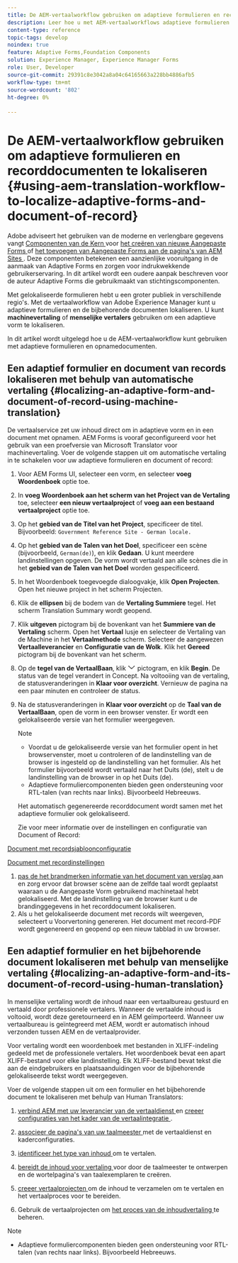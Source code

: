 ```yaml
---
title: De AEM-vertaalworkflow gebruiken om adaptieve formulieren en recorddocumenten te lokaliseren
description: Leer hoe u met AEM-vertaalworkflows adaptieve formulieren en recorddocumenten kunt lokaliseren.
content-type: reference
topic-tags: develop
noindex: true
feature: Adaptive Forms,Foundation Components
solution: Experience Manager, Experience Manager Forms
role: User, Developer
source-git-commit: 29391c8e3042a8a04c64165663a228bb4886afb5
workflow-type: tm+mt
source-wordcount: '802'
ht-degree: 0%

---
```


# De AEM-vertaalworkflow gebruiken om adaptieve formulieren en recorddocumenten te lokaliseren {#using-aem-translation-workflow-to-localize-adaptive-forms-and-document-of-record}

<span class="preview"> Adobe adviseert het gebruiken van de moderne en verlengbare gegevens vangt [ Componenten van de Kern ](https://experienceleague.adobe.com/docs/experience-manager-core-components/using/adaptive-forms/introduction.html) voor [ het creëren van nieuwe Aangepaste Forms ](/help/forms/using/create-an-adaptive-form-core-components.md) of [ het toevoegen van Aangepaste Forms aan de pagina&#39;s van AEM Sites ](/help/forms/using/create-or-add-an-adaptive-form-to-aem-sites-page.md). Deze componenten betekenen een aanzienlijke vooruitgang in de aanmaak van Adaptive Forms en zorgen voor indrukwekkende gebruikerservaring. In dit artikel wordt een oudere aanpak beschreven voor de auteur Adaptive Forms die gebruikmaakt van stichtingscomponenten. </span>

Met gelokaliseerde formulieren hebt u een groter publiek in verschillende regio&#39;s. Met de vertaalworkflow van Adobe Experience Manager kunt u adaptieve formulieren en de bijbehorende documenten lokaliseren. U kunt **machinevertaling** of **menselijke vertalers** gebruiken om een adaptieve vorm te lokaliseren.

In dit artikel wordt uitgelegd hoe u de AEM-vertaalworkflow kunt gebruiken met adaptieve formulieren en opnamedocumenten.

## Een adaptief formulier en document van records lokaliseren met behulp van automatische vertaling {#localizing-an-adaptive-form-and-document-of-record-using-machine-translation}

De vertaalservice zet uw inhoud direct om in adaptieve vorm en in een document met opnamen. AEM Forms is vooraf geconfigureerd voor het gebruik van een proefversie van Microsoft Translator voor machinevertaling. Voer de volgende stappen uit om automatische vertaling in te schakelen voor uw adaptieve formulieren en document of record:

1. Voor AEM Forms UI, selecteer een vorm, en selecteer **voeg Woordenboek** optie toe.
1. In **voeg Woordenboek aan het scherm van het Project van de Vertaling** toe, selecteer **een nieuw vertaalproject** of **voeg aan een bestaand vertaalproject** optie toe.
1. Op het **gebied van de Titel van het Project**, specificeer de titel. Bijvoorbeeld: `Government Reference Site - German locale.`
1. Op het **gebied van de Talen van het Doel**, specificeer een scène (bijvoorbeeld, `German(de)`), en klik **Gedaan**. U kunt meerdere landinstellingen opgeven. De vorm wordt vertaald aan alle scènes die in het **gebied van de Talen van het Doel** worden gespecificeerd.
1. In het Woordenboek toegevoegde dialoogvakje, klik **Open Projecten**. Open het nieuwe project in het scherm Projecten.
1. Klik de **ellipsen** bij de bodem van de **Vertaling Summiere** tegel. Het scherm Translation Summary wordt geopend.
1. Klik **uitgeven** pictogram bij de bovenkant van het **Summiere van de Vertaling** scherm. Open het **Vertaal** lusje en selecteer de Vertaling van de Machine in het **Vertaalmethode** scherm. Selecteer de aangewezen **Vertaalleverancier** en **Configuratie van de Wolk**. Klik het **Gereed** pictogram bij de bovenkant van het scherm.
1. Op de **tegel van de VertaalBaan**, klik ![ aem62forms_downarrow ](assets/aem62forms_downarrow.png) pictogram, en klik **Begin**. De status van de tegel verandert in Concept. Na voltooiing van de vertaling, de statusveranderingen in **Klaar voor overzicht**. Vernieuw de pagina na een paar minuten en controleer de status.
1. Na de statusveranderingen in **Klaar voor overzicht** op de **Taal van de VertaalBaan**, open de vorm in een browser venster. Er wordt een gelokaliseerde versie van het formulier weergegeven.

   >[!NOTE]
   >
   >* Voordat u de gelokaliseerde versie van het formulier opent in het browservenster, moet u controleren of de landinstelling van de browser is ingesteld op de landinstelling van het formulier. Als het formulier bijvoorbeeld wordt vertaald naar het Duits (de), stelt u de landinstelling van de browser in op het Duits (de).
   >* Adaptieve formuliercomponenten bieden geen ondersteuning voor RTL-talen (van rechts naar links). Bijvoorbeeld Hebreeuws.

   Het automatisch gegenereerde recorddocument wordt samen met het adaptieve formulier ook gelokaliseerd.

   Zie voor meer informatie over de instellingen en configuratie van Document of Record:

[Document met recordsjabloonconfiguratie](/help/forms/using/generate-document-of-record-for-non-xfa-based-adaptive-forms.md#p-document-of-record-template-configuration-p)

[Document met recordinstellingen](/help/forms/using/generate-document-of-record-for-non-xfa-based-adaptive-forms.md#p-document-of-record-settings-p)

1. [ pas de het brandmerken informatie van het document van verslag ](/help/forms/using/generate-document-of-record-for-non-xfa-based-adaptive-forms.md) aan en zorg ervoor dat browser scène aan de zelfde taal wordt geplaatst waaraan u de Aangepaste Vorm gebruikend machinetaal hebt gelokaliseerd. Met de landinstelling van de browser kunt u de brandinggegevens in het recorddocument lokaliseren.
1. Als u het gelokaliseerde document met records wilt weergeven, selecteert u Voorvertoning genereren. Het document met record-PDF wordt gegenereerd en geopend op een nieuw tabblad in uw browser.

## Een adaptief formulier en het bijbehorende document lokaliseren met behulp van menselijke vertaling {#localizing-an-adaptive-form-and-its-document-of-record-using-human-translation}

In menselijke vertaling wordt de inhoud naar een vertaalbureau gestuurd en vertaald door professionele vertalers. Wanneer de vertaalde inhoud is voltooid, wordt deze geretourneerd en in AEM geïmporteerd. Wanneer uw vertaalbureau is geïntegreerd met AEM, wordt er automatisch inhoud verzonden tussen AEM en de vertaalprovider.

Voor vertaling wordt een woordenboek met bestanden in XLIFF-indeling gedeeld met de professionele vertalers. Het woordenboek bevat een apart XLIFF-bestand voor elke landinstelling. Elk XLIFF-bestand bevat tekst die aan de eindgebruikers en plaatsaanduidingen voor de bijbehorende gelokaliseerde tekst wordt weergegeven.

Voer de volgende stappen uit om een formulier en het bijbehorende document te lokaliseren met behulp van Human Translators:

1. [ verbind AEM met uw leverancier van de vertaaldienst ](/help/sites-administering/tc-tic.md) en [ creeer configuraties van het kader van de vertaalintegratie ](/help/sites-administering/tc-tic.md).

1. [ associeer de pagina&#39;s van uw taalmeester ](/help/sites-administering/tc-tic.md) met de vertaaldienst en kaderconfiguraties.

1. [ identificeer het type van inhoud ](/help/sites-administering/tc-rules.md) om te vertalen.

1. [ bereidt de inhoud voor vertaling ](/help/sites-administering/tc-prep.md) voor door de taalmeester te ontwerpen en de wortelpagina&#39;s van taalexemplaren te creëren.

1. [ creeer vertaalprojecten ](/help/sites-administering/tc-manage.md) om de inhoud te verzamelen om te vertalen en het vertaalproces voor te bereiden.

1. Gebruik de vertaalprojecten om [ het proces van de inhoudvertaling ](/help/sites-administering/tc-manage.md) te beheren.

>[!NOTE]
>
>* Adaptieve formuliercomponenten bieden geen ondersteuning voor RTL-talen (van rechts naar links). Bijvoorbeeld Hebreeuws.
>
